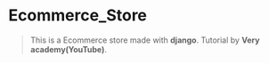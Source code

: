 # Ecommerce_Store

> This is a Ecommerce store made with **django**.
> Tutorial by **Very academy(YouTube)**.
